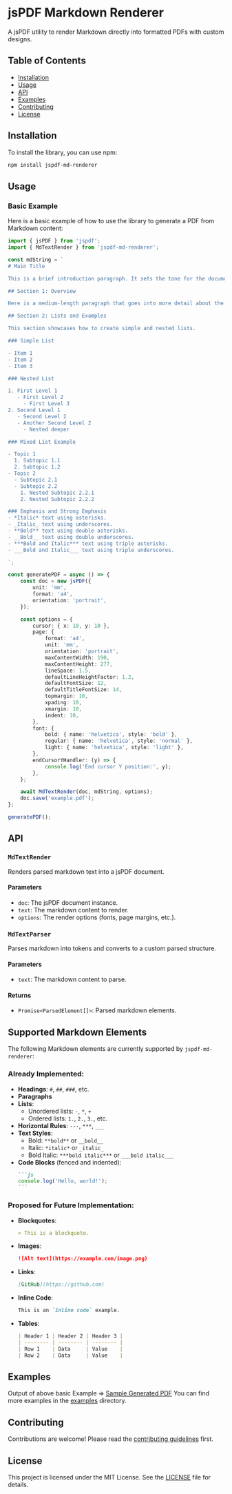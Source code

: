 # jsPDF Markdown Renderer

A jsPDF utility to render Markdown directly into formatted PDFs with custom designs.

## Table of Contents

- [Installation](#installation)
- [Usage](#usage)
- [API](#api)
- [Examples](#examples)
- [Contributing](#contributing)
- [License](#license)

## Installation

To install the library, you can use npm:

```sh
npm install jspdf-md-renderer
```

## Usage

### Basic Example

Here is a basic example of how to use the library to generate a PDF from Markdown content:

```ts
import { jsPDF } from 'jspdf';
import { MdTextRender } from 'jspdf-md-renderer';

const mdString = `
# Main Title

This is a brief introduction paragraph. It sets the tone for the document and introduces the main topic in a concise manner.

## Section 1: Overview

Here is a medium-length paragraph that goes into more detail about the first section. It explains the context, provides background information, and sets up the discussion for the subsections.

## Section 2: Lists and Examples

This section showcases how to create simple and nested lists.

### Simple List

- Item 1
- Item 2
- Item 3

### Nested List

1. First Level 1
   - First Level 2
     - First Level 3
2. Second Level 1
   - Second Level 2
   - Another Second Level 2
     - Nested deeper

### Mixed List Example

- Topic 1
  1. Subtopic 1.1
  2. Subtopic 1.2
- Topic 2
  - Subtopic 2.1
  - Subtopic 2.2
    1. Nested Subtopic 2.2.1
    2. Nested Subtopic 2.2.2

### Emphasis and Strong Emphasis
- *Italic* text using asterisks.
- _Italic_ text using underscores.
- **Bold** text using double asterisks.
- __Bold__ text using double underscores.
- ***Bold and Italic*** text using triple asterisks.
- ___Bold and Italic___ text using triple underscores.

`;

const generatePDF = async () => {
    const doc = new jsPDF({
        unit: 'mm',
        format: 'a4',
        orientation: 'portrait',
    });

    const options = {
        cursor: { x: 10, y: 10 },
        page: {
            format: 'a4',
            unit: 'mm',
            orientation: 'portrait',
            maxContentWidth: 190,
            maxContentHeight: 277,
            lineSpace: 1.5,
            defaultLineHeightFactor: 1.2,
            defaultFontSize: 12,
            defaultTitleFontSize: 14,
            topmargin: 10,
            xpading: 10,
            xmargin: 10,
            indent: 10,
        },
        font: {
            bold: { name: 'helvetica', style: 'bold' },
            regular: { name: 'helvetica', style: 'normal' },
            light: { name: 'helvetica', style: 'light' },
        },
        endCursorYHandler: (y) => {
            console.log('End cursor Y position:', y);
        },
    };

    await MdTextRender(doc, mdString, options);
    doc.save('example.pdf');
};

generatePDF();
```

## API

### `MdTextRender`

Renders parsed markdown text into a jsPDF document.

#### Parameters

- `doc`: The jsPDF document instance.
- `text`: The markdown content to render.
- `options`: The render options (fonts, page margins, etc.).

### `MdTextParser`

Parses markdown into tokens and converts to a custom parsed structure.

#### Parameters

- `text`: The markdown content to parse.

#### Returns

- `Promise<ParsedElement[]>`: Parsed markdown elements.

## Supported Markdown Elements

The following Markdown elements are currently supported by `jspdf-md-renderer`:

### Already Implemented:
- **Headings**: `#`, `##`, `###`, etc.
- **Paragraphs**
- **Lists**:
    - Unordered lists: `-`, `*`, `+`
    - Ordered lists: `1.`, `2.`, `3.`, etc.
- **Horizontal Rules**: `---`, `***`, `___`
- **Text Styles**:
    - Bold: `**bold**` or `__bold__`
    - Italic: `*italic*` or `_italic_`
    - Bold Italic: `***bold italic***` or `___bold italic___`
- **Code Blocks** (fenced and indented):
    ````markdown
    ```js
    console.log('Hello, world!');
    ```
    ````

### Proposed for Future Implementation:
- **Blockquotes**:
    ```markdown
    > This is a blockquote.
    ```
- **Images**:
    ```markdown
    ![Alt text](https://example.com/image.png)
    ```
- **Links**:
    ```markdown
    [GitHub](https://github.com)
    ```
- **Inline Code**:
    ```markdown
    This is an `inline code` example.
    ```
- **Tables**:
    ```markdown
    | Header 1 | Header 2 | Header 3 |
    | -------- | -------- | -------- |
    | Row 1    | Data     | Value    |
    | Row 2    | Data     | Value    |
    ```

## Examples

Output of above basic Example => [Sample Generated PDF](examples/test-pdf-gen/markdown_rendering_example.pdf)
You can find more examples in the [examples](examples/test-pdf-gen) directory.

## Contributing

Contributions are welcome! Please read the [contributing guidelines](CONTRIBUTING.md) first.

## License

This project is licensed under the MIT License. See the [LICENSE](LICENSE) file for details.
